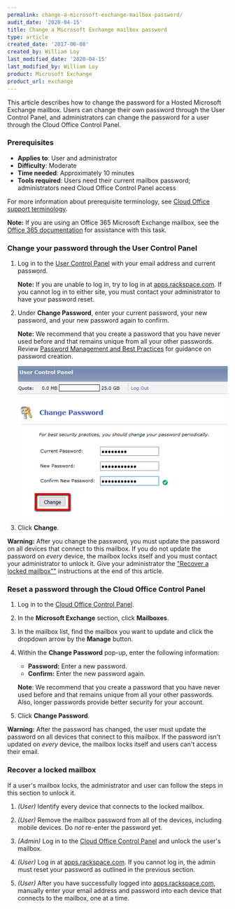 ```yaml
---
permalink: change-a-microsoft-exchange-mailbox-password/
audit_date: '2020-04-15'
title: Change a Microsoft Exchange mailbox password
type: article
created_date: '2017-06-08'
created_by: William Loy
last_modified_date: '2020-04-15'
last_modified_by: William Loy
product: Microsoft Exchange
product_url: exchange
---
```


This article describes how to change the password for a Hosted Microsoft Exchange mailbox. Users can change their own password through the User Control Panel, and administrators can change the password for a user through the Cloud Office Control Panel.

### Prerequisites

- **Applies to**: User and administrator
- **Difficulty**: Moderate
- **Time needed**: Approximately 10 minutes
- **Tools required**: Users need their current mailbox password; administrators need Cloud Office Control Panel access

For more information about prerequisite terminology, see [Cloud Office support terminology](/support/how-to/cloud-office-support-terminology/#cloud-office-terminology).

**Note:** If you are using an Office 365 Microsoft Exchange mailbox, see the [Office 365 documentation](/support/how-to/office-365/) for assistance with this task.

### Change your password through the User Control Panel

1. Log in to the [User Control Panel](https://cp.rackspace.com/usercp/Login) with your email address and current password.

   **Note:** If you are unable to log in, try to log in at [apps.rackspace.com](https://apps.rackspace.com/index.php). If you cannot log in to either site, you must contact your administrator to have your password reset.

2. Under **Change Password**, enter your current password, your new password, and your new password again to confirm.

   **Note:** We recommend that you create a password that you have never used before and that remains unique from all your other passwords. Review [Password Management and Best Practices](/support/how-to/password-management-and-best-practices) for guidance on password creation.

   <img src="UserpasswordResetCPSC2.png" />

3. Click **Change**.

**Warning:** After you change the password, you must update the password on all devices that connect to this mailbox. If you do not update the password on *every* device, the mailbox locks itself and you must contact your administrator to unlock it. Give your administrator the ["Recover a locked mailbox""](#recover-a-locked-mailbox) instructions at the end of this article.

### Reset a password through the Cloud Office Control Panel

1. Log in to the [Cloud Office Control Panel](https://cp.rackspace.com).

2. In the **Microsoft Exchange** section, click **Mailboxes**.

3. In the mailbox list, find the mailbox you want to update and click the dropdown arrow by the  **Manage** button.

4. Within the **Change Password** pop-up, enter the following information:

   - **Password:** Enter a new password.
   - **Confirm:** Enter the new password again.

    **Note**: We recommend that you create a password that you have never used before and that remains unique from all your other passwords. Also, longer passwords provide better security for your account.

5. Click **Change Password**.

**Warning:** After the password has changed, the user must update the password on all devices that connect to this mailbox. If the password isn't updated on *every* device, the mailbox locks itself and users can't access their email.

### Recover a locked mailbox

If a user's mailbox locks, the administrator and user can follow the steps in this section
to unlock it.

1. *(User)* Identify every device that connects to the locked mailbox.

2. *(User)* Remove the mailbox password from all of the devices, including mobile devices. Do *not* re-enter the password yet.

3. *(Admin)* Log in to the [Cloud Office Control Panel](https://cp.rackspace.com) and unlock the user's mailbox.

4. *(User)* Log in at [apps.rackspace.com](https://apps.rackspace.com/index.php). If you cannot log in, the admin must reset your password as outlined in the previous section.

5. *(User)* After you have successfully logged into [apps.rackspace.com](https://apps.rackspace.com/index.php), manually enter your email address and password into each device that connects to the mailbox, one at a time.
